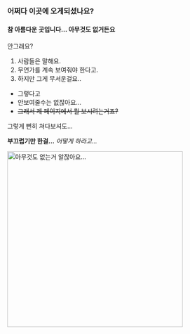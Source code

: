 ### 어쩌다 이곳에 오게되셨나요?

#### 참 아름다운 곳입니다... 아무것도 없거든요

안그래요?

1. 사람들은 말해요.
2. 무언가를 계속 보여줘야 한다고.
3. 하지만 그게 무서운걸요..

* 그렇다고
* 안보여줄수는 없잖아요...
*  ~~그래서 제 페이지에서 뭘 보시려는거죠?~~

그렇게 뻔히 쳐다보셔도...

**부끄럽기만 한걸...**
_어떻게 하라고..._

<img alt="아무것도 없는거 알잖아요..." src="" width=400px>

